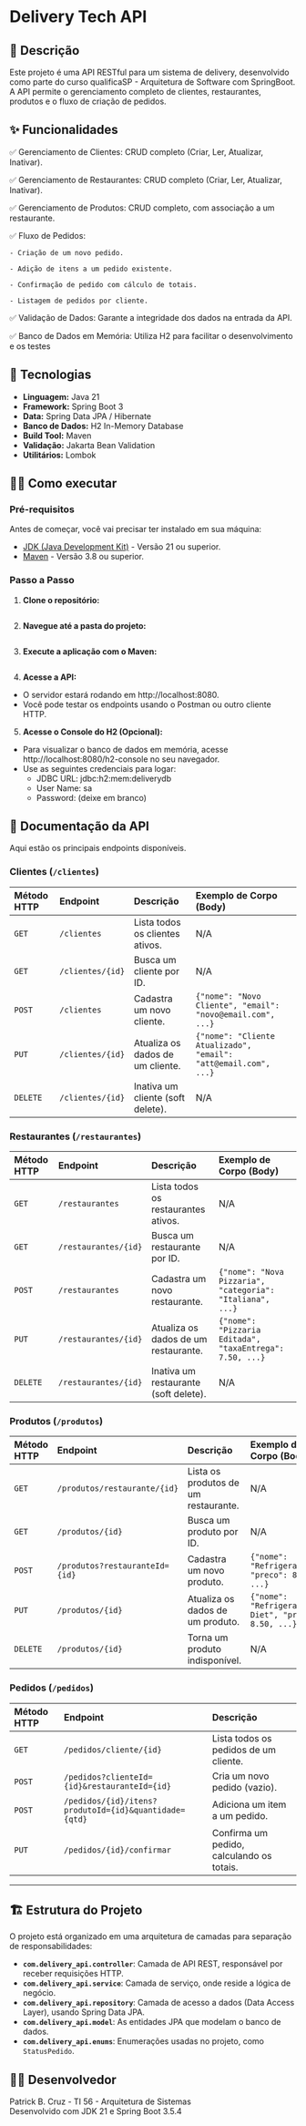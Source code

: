 # Delivery Tech API

## 📝 Descrição
Este projeto é uma API RESTful para um sistema de delivery, desenvolvido como parte do curso qualificaSP - Arquitetura de Software com SpringBoot. A API permite o gerenciamento completo de clientes, restaurantes, produtos e o fluxo de criação de pedidos.

## ✨ Funcionalidades
✅ Gerenciamento de Clientes: CRUD completo (Criar, Ler, Atualizar, Inativar).

✅ Gerenciamento de Restaurantes: CRUD completo (Criar, Ler, Atualizar, Inativar).

✅ Gerenciamento de Produtos: CRUD completo, com associação a um restaurante.

✅ Fluxo de Pedidos:

    - Criação de um novo pedido.

    - Adição de itens a um pedido existente.

    - Confirmação de pedido com cálculo de totais.

    - Listagem de pedidos por cliente.

✅ Validação de Dados: Garante a integridade dos dados na entrada da API.

✅ Banco de Dados em Memória: Utiliza H2 para facilitar o desenvolvimento e os testes

## 🚀 Tecnologias
- **Linguagem:** Java 21
- **Framework:** Spring Boot 3
- **Data:** Spring Data JPA / Hibernate
- **Banco de Dados:** H2 In-Memory Database
- **Build Tool:** Maven
- **Validação:** Jakarta Bean Validation
- **Utilitários:** Lombok

## 🏃‍♂️ Como executar
### Pré-requisitos
Antes de começar, você vai precisar ter instalado em sua máquina:
- [JDK (Java Development Kit)](https://www.oracle.com/java/technologies/downloads/) - Versão 21 ou superior.
- [Maven](https://maven.apache.org/download.cgi) - Versão 3.8 ou superior.

### Passo a Passo
1. **Clone o repositório:**
   ```git clone [URL_DO_SEU_REPOSITORIO_AQUI]´´´

2. **Navegue até a pasta do projeto:**
   ```git clone [URL_DO_SEU_REPOSITORIO_AQUI]´´´

3. **Execute a aplicação com o Maven:**
   ```mvn spring-boot:run´´´

4. **Acesse a API:**
- O servidor estará rodando em http://localhost:8080.
- Você pode testar os endpoints usando o Postman ou outro cliente HTTP.

5. **Acesse o Console do H2 (Opcional):**
- Para visualizar o banco de dados em memória, acesse http://localhost:8080/h2-console no seu navegador.
- Use as seguintes credenciais para logar:
    - JDBC URL: jdbc:h2:mem:deliverydb
    - User Name: sa
    - Password: (deixe em branco)

## 📖 Documentação da API

Aqui estão os principais endpoints disponíveis.

### Clientes (`/clientes`)
| Método HTTP | Endpoint | Descrição | Exemplo de Corpo (Body) |
| :--- | :--- | :--- | :--- |
| `GET` | `/clientes` | Lista todos os clientes ativos. | N/A |
| `GET` | `/clientes/{id}` | Busca um cliente por ID. | N/A |
| `POST` | `/clientes` | Cadastra um novo cliente. | `{"nome": "Novo Cliente", "email": "novo@email.com", ...}` |
| `PUT` | `/clientes/{id}` | Atualiza os dados de um cliente. | `{"nome": "Cliente Atualizado", "email": "att@email.com", ...}` |
| `DELETE`| `/clientes/{id}` | Inativa um cliente (soft delete). | N/A |

### Restaurantes (`/restaurantes`)
| Método HTTP | Endpoint | Descrição | Exemplo de Corpo (Body) |
| :--- | :--- | :--- | :--- |
| `GET` | `/restaurantes` | Lista todos os restaurantes ativos. | N/A |
| `GET` | `/restaurantes/{id}` | Busca um restaurante por ID. | N/A |
| `POST` | `/restaurantes` | Cadastra um novo restaurante. | `{"nome": "Nova Pizzaria", "categoria": "Italiana", ...}` |
| `PUT` | `/restaurantes/{id}` | Atualiza os dados de um restaurante. | `{"nome": "Pizzaria Editada", "taxaEntrega": 7.50, ...}` |
| `DELETE`| `/restaurantes/{id}` | Inativa um restaurante (soft delete). | N/A |

### Produtos (`/produtos`)
| Método HTTP | Endpoint | Descrição | Exemplo de Corpo (Body) |
| :--- | :--- | :--- | :--- |
| `GET` | `/produtos/restaurante/{id}` | Lista os produtos de um restaurante. | N/A |
| `GET` | `/produtos/{id}` | Busca um produto por ID. | N/A |
| `POST` | `/produtos?restauranteId={id}` | Cadastra um novo produto. | `{"nome": "Refrigerante", "preco": 8.00, ...}` |
| `PUT` | `/produtos/{id}` | Atualiza os dados de um produto. | `{"nome": "Refrigerante Diet", "preco": 8.50, ...}` |
| `DELETE`| `/produtos/{id}` | Torna um produto indisponível. | N/A |

### Pedidos (`/pedidos`)
| Método HTTP | Endpoint | Descrição |
| :--- | :--- | :--- |
| `GET` | `/pedidos/cliente/{id}` | Lista todos os pedidos de um cliente. |
| `POST`| `/pedidos?clienteId={id}&restauranteId={id}` | Cria um novo pedido (vazio). |
| `POST`| `/pedidos/{id}/itens?produtoId={id}&quantidade={qtd}` | Adiciona um item a um pedido. |
| `PUT` | `/pedidos/{id}/confirmar` | Confirma um pedido, calculando os totais. |

---
## 🏗️ Estrutura do Projeto
O projeto está organizado em uma arquitetura de camadas para separação de responsabilidades:

- **`com.delivery_api.controller`**: Camada de API REST, responsável por receber requisições HTTP.
- **`com.delivery_api.service`**: Camada de serviço, onde reside a lógica de negócio.
- **`com.delivery_api.repository`**: Camada de acesso a dados (Data Access Layer), usando Spring Data JPA.
- **`com.delivery_api.model`**: As entidades JPA que modelam o banco de dados.
- **`com.delivery_api.enums`**: Enumerações usadas no projeto, como `StatusPedido`.

## 👨‍💻 Desenvolvedor
Patrick B. Cruz - TI 56 - Arquitetura de Sistemas  
Desenvolvido com JDK 21 e Spring Boot 3.5.4

